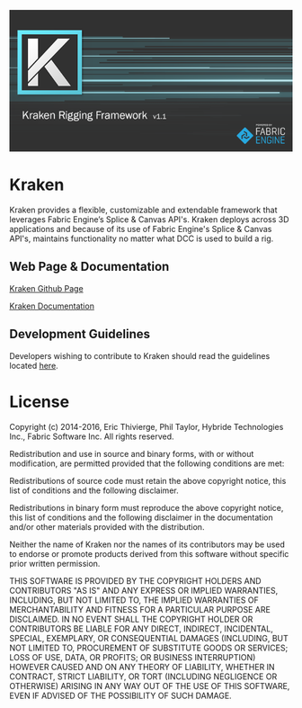 ![Kraken Rigging Framework](/Python/kraken/ui/images/KrakenUI_Splash.png)

Kraken
======
Kraken provides a flexible, customizable and extendable framework that leverages Fabric Engine’s Splice & Canvas API's. Kraken deploys across 3D applications and because of its use of Fabric Engine's Splice & Canvas API's, maintains functionality no matter what DCC is used to build a rig.


Web Page & Documentation
------------------------
[Kraken Github Page](http://fabric-engine.github.io/Kraken)

[Kraken Documentation](http://kraken-rigging-framework.readthedocs.org/en/1.1.0/)


Development Guidelines
----------------------
Developers wishing to contribute to Kraken should read the guidelines located
[here](/.github/CONTRIBUTING.md).


License
=======
Copyright (c) 2014-2016, Eric Thivierge, Phil Taylor, Hybride Technologies Inc., Fabric Software Inc. All rights reserved.

Redistribution and use in source and binary forms, with or without modification, are permitted provided that the following conditions are met:

Redistributions of source code must retain the above copyright notice, this list of conditions and the following disclaimer.

Redistributions in binary form must reproduce the above copyright notice, this list of conditions and the following disclaimer in the documentation and/or other materials provided with the distribution.

Neither the name of Kraken nor the names of its contributors may be used to endorse or promote products derived from this software without specific prior written permission.

THIS SOFTWARE IS PROVIDED BY THE COPYRIGHT HOLDERS AND CONTRIBUTORS "AS IS" AND ANY EXPRESS OR IMPLIED WARRANTIES, INCLUDING, BUT NOT LIMITED TO, THE IMPLIED WARRANTIES OF MERCHANTABILITY AND FITNESS FOR A PARTICULAR PURPOSE ARE DISCLAIMED. IN NO EVENT SHALL THE COPYRIGHT HOLDER OR CONTRIBUTORS BE LIABLE FOR ANY DIRECT, INDIRECT, INCIDENTAL, SPECIAL, EXEMPLARY, OR CONSEQUENTIAL DAMAGES (INCLUDING, BUT NOT LIMITED TO, PROCUREMENT OF SUBSTITUTE GOODS OR SERVICES; LOSS OF USE, DATA, OR PROFITS; OR BUSINESS INTERRUPTION) HOWEVER CAUSED AND ON ANY THEORY OF LIABILITY, WHETHER IN CONTRACT, STRICT LIABILITY, OR TORT (INCLUDING NEGLIGENCE OR OTHERWISE) ARISING IN ANY WAY OUT OF THE USE OF THIS SOFTWARE, EVEN IF ADVISED OF THE POSSIBILITY OF SUCH DAMAGE.
